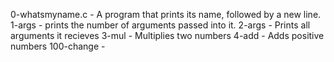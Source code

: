 0-whatsmyname.c - A program that prints its name, followed by a new line.
1-args - prints the number of arguments passed into it.
2-args - Prints all arguments it recieves
3-mul - Multiplies two numbers
4-add - Adds positive numbers
100-change - 
